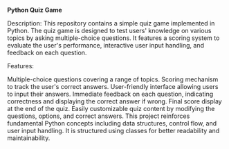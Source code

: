 **Python Quiz Game**

Description:
This repository contains a simple quiz game implemented in Python. The quiz game is designed to test users' knowledge on various topics by asking multiple-choice questions. It features a scoring system to evaluate the user's performance, interactive user input handling, and feedback on each question.

Features:

Multiple-choice questions covering a range of topics.
Scoring mechanism to track the user's correct answers.
User-friendly interface allowing users to input their answers.
Immediate feedback on each question, indicating correctness and displaying the correct answer if wrong.
Final score display at the end of the quiz.
Easily customizable quiz content by modifying the questions, options, and correct answers.
This project reinforces fundamental Python concepts including data structures, control flow, and user input handling. It is structured using classes for better readability and maintainability. 
